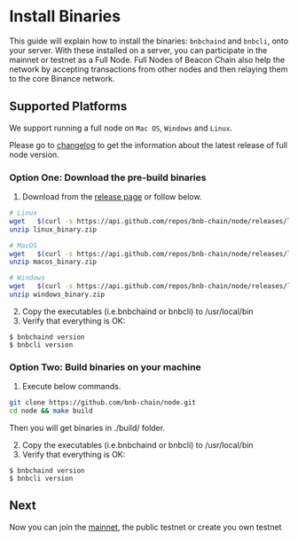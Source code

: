 # Install Binaries

This guide will explain how to install the binaries: `bnbchaind`  and `bnbcli`, onto your server. With these installed on a server, you can participate in the mainnet or testnet as a Full Node. Full Nodes of Beacon Chain  also help the network by accepting transactions from other nodes and then relaying them to the core Binance network.

## Supported Platforms
We support running a full node on `Mac OS`, `Windows` and `Linux`.

Please go to [changelog](https://github.com/bnb-chain/node/releases) to get the information about the latest release of full node version.


### Option One: Download the pre-build binaries

1. Download from the [release page](https://github.com/bnb-chain/node/releases/latest) or follow below.

```bash
# Linux
wget   $(curl -s https://api.github.com/repos/bnb-chain/node/releases/latest |grep browser_ |grep linux_binary |cut -d\" -f4)
unzip linux_binary.zip

# MacOS
wget   $(curl -s https://api.github.com/repos/bnb-chain/node/releases/latest |grep browser_ |grep macos_binary |cut -d\" -f4)
unzip macos_binary.zip

# Windows
wget   $(curl -s https://api.github.com/repos/bnb-chain/node/releases/latest |grep browser_ |grep windows_binary |cut -d\" -f4)
unzip windows_binary.zip
```

2. Copy the executables (i.e.bnbchaind or bnbcli) to /usr/local/bin
3. Verify that everything is OK:
```shell
$ bnbchaind version
$ bnbcli version
```

### Option Two: Build binaries on your machine

1. Execute below commands.

```bash
git clone https://github.com/bnb-chain/node.git
cd node && make build
```
Then you will get binaries in ./build/ folder.

2. Copy the executables (i.e.bnbchaind or bnbcli) to /usr/local/bin
3. Verify that everything is OK:
```shell
$ bnbchaind version
$ bnbcli version
```

## Next
Now you can join the [mainnet](join-mainnet.md), the public testnet or create you own testnet
